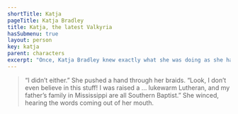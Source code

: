 ```yaml
---
shortTitle: Katja
pageTitle: Katja Bradley
title: Katja, the latest Valkyria
hasSubmenu: true
layout: person
key: katja
parent: characters
excerpt: "Once, Katja Bradley knew exactly what she was doing as she had a budding career in fashion design. That was before she made a deal with an ancient war goddess to save her girlfriend."
---
```


> “I didn’t either.” She pushed a hand through her braids. “Look, I don’t even believe in this stuff! I was raised a … lukewarm Lutheran, and my father’s family in Mississippi are all Southern Baptist.” She winced, hearing the words coming out of her mouth.
